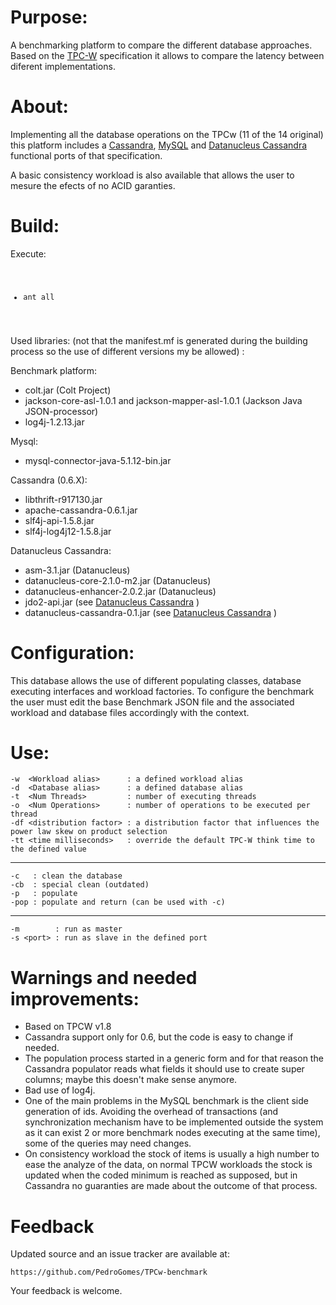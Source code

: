 # Purpose:
A benchmarking platform to compare the different database approaches. Based on the <a href="http://www.tpc.org/tpcw/">TPC-W</a> specification it allows to compare the latency between diferent implementations. 

# About: 
Implementing all the database operations on the TPCw (11 of the 14 original) this platform includes a <a href="http://cassandra.apache.org/">Cassandra</a>, <a href="http://www.mysql.com/">MySQL</a> and <a href="https://github.com/PedroGomes/datanucleus-cassandra">Datanucleus Cassandra</a> functional ports of that specification. 

A basic consistency workload is also available that allows the user to mesure the efects of no ACID garanties.   

# Build: 

Execute:
<code>
- ant all 
</code>
	
Used libraries: 
(not that the manifest.mf is generated during the building process so the use of different versions my be allowed) : 

Benchmark platform: 
- colt.jar (Colt Project)
- jackson-core-asl-1.0.1 and jackson-mapper-asl-1.0.1 (Jackson Java JSON-processor)
- log4j-1.2.13.jar 

Mysql:
- mysql-connector-java-5.1.12-bin.jar

Cassandra (0.6.X): 
- libthrift-r917130.jar
- apache-cassandra-0.6.1.jar
- slf4j-api-1.5.8.jar
- slf4j-log4j12-1.5.8.jar

Datanucleus Cassandra: 
- asm-3.1.jar (Datanucleus)
- datanucleus-core-2.1.0-m2.jar (Datanucleus)
- datanucleus-enhancer-2.0.2.jar (Datanucleus)
- jdo2-api.jar (see <a href="https://github.com/PedroGomes/datanucleus-cassandra">Datanucleus Cassandra</a> )
- datanucleus-cassandra-0.1.jar (see <a href="https://github.com/PedroGomes/datanucleus-cassandra">Datanucleus Cassandra</a> )


# Configuration: 

This database allows the use of different populating classes, database executing interfaces and workload factories. To configure the benchmark the user must edit the base Benchmark JSON file and the associated workload and database files accordingly with the context.  


# Use:
                                            
    -w  <Workload alias>      : a defined workload alias                                                     
    -d  <Database alias>      : a defined database alias                                                     
    -t  <Num Threads>         : number of executing threads                                                  
    -o  <Num Operations>      : number of operations to be executed per thread                              
    -df <distribution factor> : a distribution factor that influences the power law skew on product selection
    -tt <time milliseconds>   : override the default TPC-W think time to the defined value         
          
   ------------------------------------------------------      
                                           
    -c   : clean the database                                                                                
    -cb  : special clean (outdated)                                                                   
    -p   : populate                                                                                         
    -pop : populate and return (can be used with -c)   
                                                    
   ------------------------------------------------------    
                                                 
    -m        : run as master                                                                                
    -s <port> : run as slave in the defined port
                                                            

# Warnings and needed improvements:
- Based on TPCW v1.8
- Cassandra support only for 0.6, but the code is easy to change if needed.  
- The population process started in a generic form and for that reason the Cassandra populator reads what fields it should use to create super columns; maybe this doesn't make sense anymore.
- Bad use of log4j.
- One of the main problems in the MySQL benchmark is the client side generation of ids. Avoiding the overhead of transactions (and synchronization mechanism have to be implemented outside the system as it can exist 2 or more benchmark nodes executing at the same time), some of the queries may need changes. 
- On consistency workload the stock of items is usually a high number to ease the analyze of the data, on normal TPCW workloads the stock is updated when the coded minimum is reached as supposed, but in Cassandra no guaranties are made about the outcome of that process.   

# Feedback

Updated source and an issue tracker are available at:
	
    https://github.com/PedroGomes/TPCw-benchmark

Your feedback is welcome.




